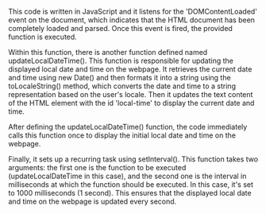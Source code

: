 This code is written in JavaScript and it listens for the 'DOMContentLoaded' event on the document, which indicates that the HTML document has been completely loaded and parsed. Once this event is fired, the provided function is executed.

Within this function, there is another function defined named updateLocalDateTime(). This function is responsible for updating the displayed local date and time on the webpage. It retrieves the current date and time using new Date() and then formats it into a string using the toLocaleString() method, which converts the date and time to a string representation based on the user's locale. Then it updates the text content of the HTML element with the id 'local-time' to display the current date and time.

After defining the updateLocalDateTime() function, the code immediately calls this function once to display the initial local date and time on the webpage.

Finally, it sets up a recurring task using setInterval(). This function takes two arguments: the first one is the function to be executed (updateLocalDateTime in this case), and the second one is the interval in milliseconds at which the function should be executed. In this case, it's set to 1000 milliseconds (1 second). This ensures that the displayed local date and time on the webpage is updated every second.